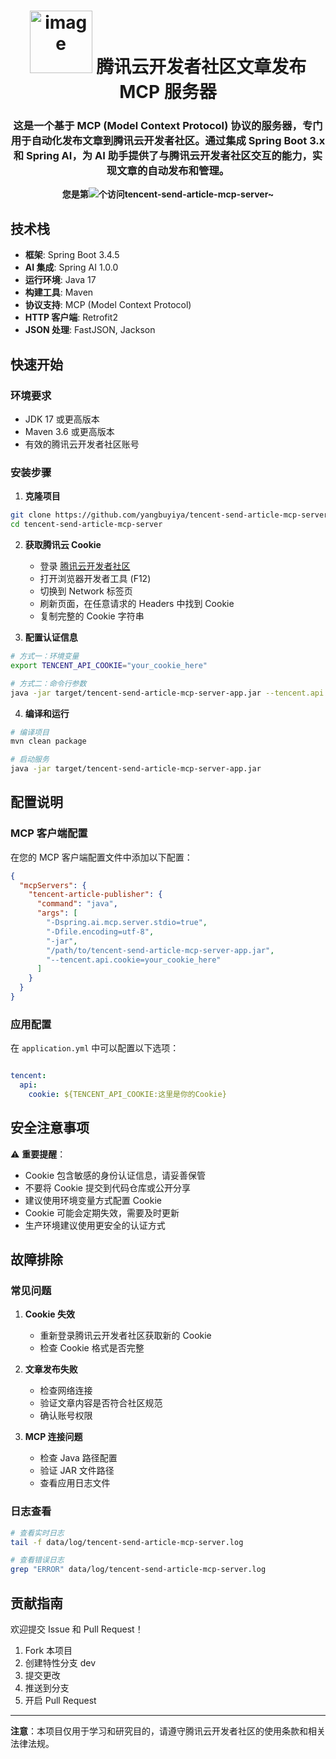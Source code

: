 
<h1 align="center">
    <img width="100" alt="image" src="https://github.com/user-attachments/assets/c95bbbd2-d1da-4255-a2e8-a07d7b89cfd7" />
	<strong>腾讯云开发者社区文章发布 MCP 服务器</strong>
</h1>
<h3 align="center">
    这是一个基于 MCP (Model Context Protocol) 协议的服务器，专门用于自动化发布文章到腾讯云开发者社区。通过集成 Spring Boot 3.x
和 Spring AI，为 AI 助手提供了与腾讯云开发者社区交互的能力，实现文章的自动发布和管理。
</h3>

<div align="center"><b>您是第<img src="https://profile-counter.glitch.me/tencent-send-article-mcp-server/count.svg"></img>个访问tencent-send-article-mcp-server~</b></div>


## 技术栈

- **框架**: Spring Boot 3.4.5
- **AI 集成**: Spring AI 1.0.0
- **运行环境**: Java 17
- **构建工具**: Maven
- **协议支持**: MCP (Model Context Protocol)
- **HTTP 客户端**: Retrofit2
- **JSON 处理**: FastJSON, Jackson

## 快速开始

### 环境要求

- JDK 17 或更高版本
- Maven 3.6 或更高版本
- 有效的腾讯云开发者社区账号

### 安装步骤

1. **克隆项目**

```bash
git clone https://github.com/yangbuyiya/tencent-send-article-mcp-server.git
cd tencent-send-article-mcp-server
```

2. **获取腾讯云 Cookie**
    - 登录 [腾讯云开发者社区](https://cloud.tencent.com/developer)
    - 打开浏览器开发者工具 (F12)
    - 切换到 Network 标签页
    - 刷新页面，在任意请求的 Headers 中找到 Cookie
    - 复制完整的 Cookie 字符串

3. **配置认证信息**

```bash
# 方式一：环境变量
export TENCENT_API_COOKIE="your_cookie_here"

# 方式二：命令行参数
java -jar target/tencent-send-article-mcp-server-app.jar --tencent.api.cookie="your_cookie_here"
```

4. **编译和运行**

```bash
# 编译项目
mvn clean package

# 启动服务
java -jar target/tencent-send-article-mcp-server-app.jar
```

## 配置说明

### MCP 客户端配置

在您的 MCP 客户端配置文件中添加以下配置：

```json
{
  "mcpServers": {
    "tencent-article-publisher": {
      "command": "java",
      "args": [
        "-Dspring.ai.mcp.server.stdio=true",
        "-Dfile.encoding=utf-8",
        "-jar",
        "/path/to/tencent-send-article-mcp-server-app.jar",
        "--tencent.api.cookie=your_cookie_here"
      ]
    }
  }
}
```

### 应用配置

在 `application.yml` 中可以配置以下选项：

```yaml

tencent:
  api:
    cookie: ${TENCENT_API_COOKIE:这里是你的Cookie}
```

## 安全注意事项

⚠️ **重要提醒**：

- Cookie 包含敏感的身份认证信息，请妥善保管
- 不要将 Cookie 提交到代码仓库或公开分享
- 建议使用环境变量方式配置 Cookie
- Cookie 可能会定期失效，需要及时更新
- 生产环境建议使用更安全的认证方式

## 故障排除

### 常见问题

1. **Cookie 失效**
    - 重新登录腾讯云开发者社区获取新的 Cookie
    - 检查 Cookie 格式是否完整

2. **文章发布失败**
    - 检查网络连接
    - 验证文章内容是否符合社区规范
    - 确认账号权限

3. **MCP 连接问题**
    - 检查 Java 路径配置
    - 验证 JAR 文件路径
    - 查看应用日志文件

### 日志查看

```bash
# 查看实时日志
tail -f data/log/tencent-send-article-mcp-server.log

# 查看错误日志
grep "ERROR" data/log/tencent-send-article-mcp-server.log
```

## 贡献指南

欢迎提交 Issue 和 Pull Request！

1. Fork 本项目
2. 创建特性分支 dev
3. 提交更改
4. 推送到分支
5. 开启 Pull Request

---

**注意**：本项目仅用于学习和研究目的，请遵守腾讯云开发者社区的使用条款和相关法律法规。
